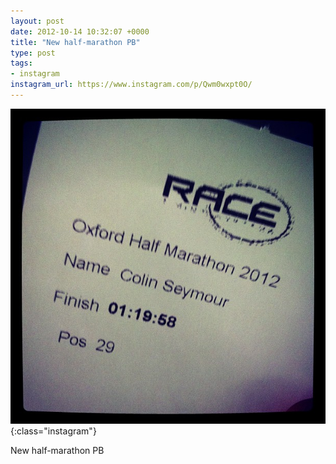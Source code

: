 ```yaml
---
layout: post
date: 2012-10-14 10:32:07 +0000
title: "New half-marathon PB"
type: post
tags:
- instagram
instagram_url: https://www.instagram.com/p/Qwm0wxpt0O/
---
```


![Instagram - Qwm0wxpt0O](/img/Qwm0wxpt0O.jpg){:class="instagram"}

New half-marathon PB
